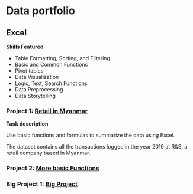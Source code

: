 # Data portfolio

## Excel
**Skills Featured**
- Table Formatting, Sorting, and Filtering
- Basic and Common Functions
- Pivot tables
- Data Visualization
- Logic, Text, Search Functions
- Data Preprocessing
- Data Storytelling

### Project 1: [Retail in Myanmar](https://docs.google.com/spreadsheets/d/12UNgCdrpFkfER7PiIX-UejMWkGW9Uyle4RK4sHoP4ng/edit?usp=sharing)
**Task description**

Use basic functions and formulas to summarize the data using Excel.

The dataset contains all the transactions logged in the year 2019 at R&S, a retail company based in Myanmar.

### Project 2: [More basic Functions]()

### **Big Project 1: [Big Project]()**
